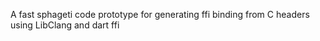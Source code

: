 A fast sphageti code prototype for generating ffi binding from C headers using LibClang and dart ffi
